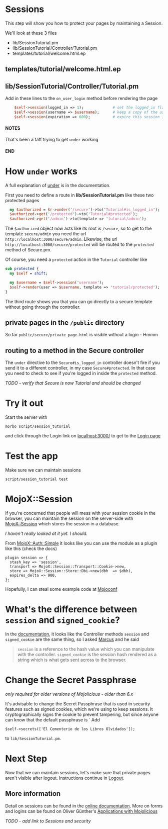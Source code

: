 # Sessions

This step will show you how to protect your pages by maintaining a Session.

We'll look at these 3 files
* lib/SessionTutorial.pm
* lib/SessionTutorial/Controller/Tutorial.pm
* templates/tutorial/welcome.html.ep

## templates/tutorial/welcome.html.ep

## lib/SessionTutorial/Controller/Tutorial.pm
Add in these lines to the `on_user_login` method before rendering the page
```perl
    $self->session(logged_in => 1);             # set the logged_in flag
    $self->session(username => $username);      # keep a copy of the username
    $self->session(expiration => 600);          # expire this session in 10 minutes
```

#### NOTES ####
That's been a faff trying to get `under` working

#### END #####

# How `under` works
A full explanation of 
[under](http://mojolicious.org/perldoc/Mojolicious/Guides/Routing#Under)
is in the documentation.

First you need to define a route in **lib/SessionTutorial.pm**
like these two protected pages
```perl
  my $authorized = $r->under('/secure')->to('Tutorial#is_logged_in');
  $authorized->get('/protected')->to('Tutorial#protected');
  $authorized->get('/admin')->to(template => 'tutorial/admin');
```
The `$authorized` object now acts like its root is `/secure`, so to get to the
template `secure/admin` you need the url `http://localhost:3000/secure/admin`.
Likewise, the url `http://localhost:3000/secure/protected` will be routed
to the `protected` method of Secure.pm.

Of course, you need a `protected` action in the `Tutorial` controller like
```perl
sub protected {
  my $self = shift;

  my $username = $self->session('username');
  $self->render(user => $username, template => 'tutorial/protected');
}
```
The third route shows you that you can go directly to a secure template without 
going through the controller.

## private pages in the `/public` directory
So far `public/secure/private_page.html` is visible without a login - Hmmm

## routing to a method in the Secure controller
The `under` directive to the `Secure#is_logged_in` controller doesn't fire
if you send it to a different controller, in my case `Secure#protected`.
In that case you need to check to see if you're logged in inside the `protected`
method.

_TODO - verify that Secure is now Tutorial and should be changed_

# Try it out
Start the server with
```
morbo script/session_tutorial
```
and click through the Login link on [localhost:3000/](http://localhost:3000/)
to get to the [Login page](http://localhost:3000/login)

# Test the app

Make sure we can maintain sessions 

```
script/session_tutorial test 
```

# MojoX::Session

If you're concerned that people will mess with your session cookie
in the browser, you can maintain the session on the server-side with
[MojoX::Session](https://metacpan.org/pod/MojoX::Session)
which stores the session in a database.

_I haven't really looked at it yet.  I should._

From [MojoX::Auth::Simple](https://metacpan.org/pod/MojoX::Auth::Simple)
it looks like you can use the module as a plugin like this (check the docs)
```
plugin session => {
  stash_key => 'session',
  transport => MojoX::Session::Transport::Cookie->new,
  store => MojoX::Session::Store::Dbi->new(dbh  => $dbh),
  expires_delta => 900,
};
```

Hopefully, I can steal some example code at 
[Mojoconf](http://oslo.pm/npw2018/)

# What's the difference between `session` and `signed_cookie`?

In the [documentation](https://mojolicious.org/perldoc/Mojolicious/Controller#session),
it looks like the Controller methods `session` and `signed_cookie` are the same thing,
so I asked [Marcus](https://github.com/marcusramberg) and he said
> `session` is a reference to the hash value which you can manipulate with the controller.
> `signed_cookie` is the session hash rendered as a string which is what gets sent across
> to the browser.

# Change the Secret Passphrase

_only required for older versions of Mojolicious - older than 6.x_

It's advisable to change the Secret Passphrase
that is used in security features such as signed cookies, which we're using to keep sessions.
It cryptographically signs the cookie to prevent tampering, but since anyone can know that
the default passphrase is `
Add
```
$self->secrets(['El Cementerio de los Libros Olvidados']);
```
to `lib/SessionTutorial.pm`.


# Next Step

Now that we can maintain sessions, let's make sure that private pages aren't visible after logout.
Instructions continue in [Logout](Logout.md).

## More information

Detail on sessions can be found in the 
[online documentation](http://localhost:3000/perldoc/Mojolicious/Controller#session 'Mojolicious::Controller').
More on forms and logins can be found on Oliver G&uuml;nther's
[Applications with Mojolicious](http://oliverguenther.de/2014/04/applications-with-mojolicious-part-three-forms-and-login/ 'Forms, Logins')

_TODO - add link to Sessions and security_
